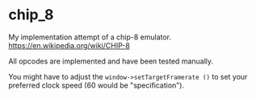 # chip_8
My implementation attempt of a chip-8 emulator. https://en.wikipedia.org/wiki/CHIP-8

All opcodes are implemented and have been tested manually. 

You might have to adjust the `window->setTargetFramerate ()` to set your preferred clock speed (60 would be "specification").
